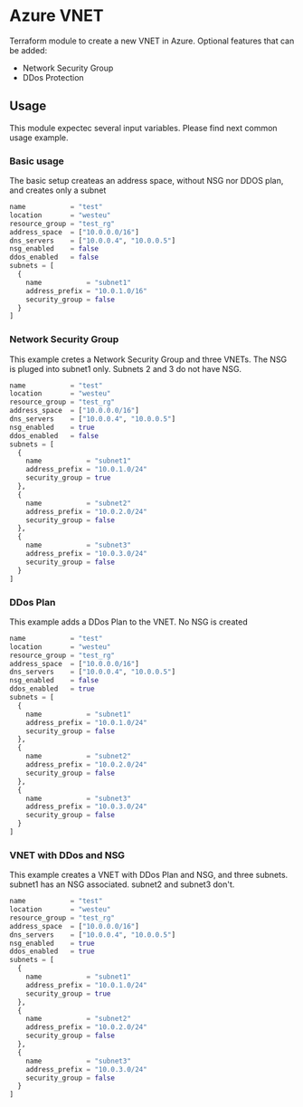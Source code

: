 # Azure VNET

Terraform module to create a new VNET in Azure. Optional features that can be added:

* Network Security Group
* DDos Protection

## Usage

This module expectec several input variables. Please find next common usage example.

### Basic usage

The basic setup createas an address space, without NSG nor DDOS plan, and creates only a subnet

``` tf
name           = "test"
location       = "westeu"
resource_group = "test_rg"
address_space  = ["10.0.0.0/16"]
dns_servers    = ["10.0.0.4", "10.0.0.5"]
nsg_enabled    = false
ddos_enabled   = false
subnets = [
  {
    name           = "subnet1"
    address_prefix = "10.0.1.0/16"
    security_group = false
  }
]
```

### Network Security Group

This example cretes a Network Security Group and three VNETs. The NSG is pluged into subnet1 only. Subnets 2 and 3 do not have NSG.

```tf
name           = "test"
location       = "westeu"
resource_group = "test_rg"
address_space  = ["10.0.0.0/16"]
dns_servers    = ["10.0.0.4", "10.0.0.5"]
nsg_enabled    = true
ddos_enabled   = false
subnets = [
  {
    name           = "subnet1"
    address_prefix = "10.0.1.0/24"
    security_group = true
  },
  {
    name           = "subnet2"
    address_prefix = "10.0.2.0/24"
    security_group = false
  },
  {
    name           = "subnet3"
    address_prefix = "10.0.3.0/24"
    security_group = false
  }
]
```

### DDos Plan

This example adds a DDos Plan to the VNET. No NSG is created

```tf
name           = "test"
location       = "westeu"
resource_group = "test_rg"
address_space  = ["10.0.0.0/16"]
dns_servers    = ["10.0.0.4", "10.0.0.5"]
nsg_enabled    = false
ddos_enabled   = true
subnets = [
  {
    name           = "subnet1"
    address_prefix = "10.0.1.0/24"
    security_group = false
  },
  {
    name           = "subnet2"
    address_prefix = "10.0.2.0/24"
    security_group = false
  },
  {
    name           = "subnet3"
    address_prefix = "10.0.3.0/24"
    security_group = false
  }
]
```

### VNET with DDos and NSG

This example creates a VNET with DDos Plan and NSG, and three subnets. subnet1 has an NSG associated. subnet2 and subnet3 don't.

```tf
name           = "test"
location       = "westeu"
resource_group = "test_rg"
address_space  = ["10.0.0.0/16"]
dns_servers    = ["10.0.0.4", "10.0.0.5"]
nsg_enabled    = true
ddos_enabled   = true
subnets = [
  {
    name           = "subnet1"
    address_prefix = "10.0.1.0/24"
    security_group = true
  },
  {
    name           = "subnet2"
    address_prefix = "10.0.2.0/24"
    security_group = false
  },
  {
    name           = "subnet3"
    address_prefix = "10.0.3.0/24"
    security_group = false
  }
]
```
